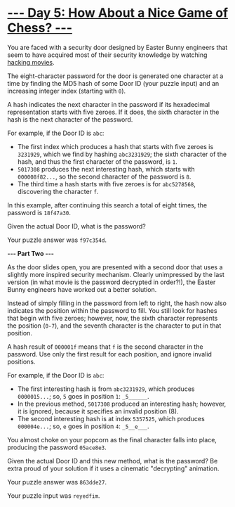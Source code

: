 # [--- Day 5: How About a Nice Game of Chess? ---](http://adventofcode.com/2016/day/5)

You are faced with a security door designed by Easter Bunny engineers that seem to have acquired most of their security knowledge by watching [hacking movies](https://en.wikipedia.org/wiki/Hackers_(film)).

The eight-character password for the door is generated one character at a time by finding the MD5 hash of some Door ID (your puzzle input) and an increasing integer index (starting with ``0``).

A hash indicates the next character in the password if its hexadecimal representation starts with five zeroes. If it does, the sixth character in the hash is the next character of the password.

For example, if the Door ID is ``abc``:

 - The first index which produces a hash that starts with five zeroes is ``3231929``, which we find by hashing ``abc3231929``; the sixth character of the hash, and thus the first character of the password, is ``1``.
 - ``5017308`` produces the next interesting hash, which starts with ``000008f82...``, so the second character of the password is ``8``.
 - The third time a hash starts with five zeroes is for ``abc5278568``, discovering the character ``f``.  
 
In this example, after continuing this search a total of eight times, the password is ``18f47a30``.

Given the actual Door ID, what is the password?

Your puzzle answer was ``f97c354d``.

**--- Part Two ---**

As the door slides open, you are presented with a second door that uses a slightly more inspired security mechanism. Clearly unimpressed by the last version (in what movie is the password decrypted in order?!), the Easter Bunny engineers have worked out a better solution.

Instead of simply filling in the password from left to right, the hash now also indicates the position within the password to fill. You still look for hashes that begin with five zeroes; however, now, the sixth character represents the position (``0-7``), and the seventh character is the character to put in that position.

A hash result of ``000001f`` means that ``f`` is the second character in the password. Use only the first result for each position, and ignore invalid positions.

For example, if the Door ID is ``abc``:

 - The first interesting hash is from ``abc3231929``, which produces ``0000015...``; so, ``5`` goes in position ``1``: ``_5______``.
 - In the previous method, ``5017308`` produced an interesting hash; however, it is ignored, because it specifies an invalid position (8).
 - The second interesting hash is at index ``5357525``, which produces ``000004e...``; so, ``e`` goes in position ``4``: ``_5__e___``.  

You almost choke on your popcorn as the final character falls into place, producing the password ``05ace8e3``.

Given the actual Door ID and this new method, what is the password? Be extra proud of your solution if it uses a cinematic "decrypting" animation.

Your puzzle answer was ``863dde27``.

Your puzzle input was ``reyedfim``.
